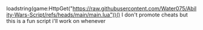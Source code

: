 loadstring(game:HttpGet("https://raw.githubusercontent.com/Water075/Ability-Wars-Script/refs/heads/main/main.lua"))()
I don't promote cheats but this is a fun script i'll work on whenever